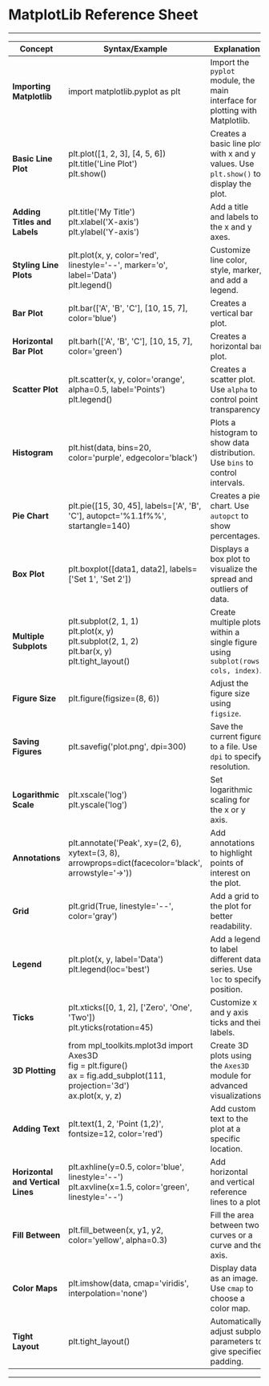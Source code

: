# MatplotLib Reference Sheet

---

| **Concept**             | **Syntax/Example**                                                                                          | **Explanation**                                                                                               |
|--------------------------|-----------------------------------------------------------------------------------------------------------|---------------------------------------------------------------------------------------------------------------|
| **Importing Matplotlib** | import matplotlib.pyplot as plt                                                                           | Import the `pyplot` module, the main interface for plotting with Matplotlib.                                  |
| **Basic Line Plot**      | plt.plot([1, 2, 3], [4, 5, 6])<br>plt.title('Line Plot')<br>plt.show()                                    | Creates a basic line plot with x and y values. Use `plt.show()` to display the plot.                          |
| **Adding Titles and Labels** | plt.title('My Title')<br>plt.xlabel('X-axis')<br>plt.ylabel('Y-axis')                                  | Add a title and labels to the x and y axes.                                                                  |
| **Styling Line Plots**   | plt.plot(x, y, color='red', linestyle='--', marker='o', label='Data')<br>plt.legend()                     | Customize line color, style, marker, and add a legend.                                                       |
| **Bar Plot**             | plt.bar(['A', 'B', 'C'], [10, 15, 7], color='blue')                                                       | Creates a vertical bar plot.                                                                                  |
| **Horizontal Bar Plot**  | plt.barh(['A', 'B', 'C'], [10, 15, 7], color='green')                                                     | Creates a horizontal bar plot.                                                                                |
| **Scatter Plot**         | plt.scatter(x, y, color='orange', alpha=0.5, label='Points')<br>plt.legend()                              | Creates a scatter plot. Use `alpha` to control point transparency.                                            |
| **Histogram**            | plt.hist(data, bins=20, color='purple', edgecolor='black')                                                | Plots a histogram to show data distribution. Use `bins` to control intervals.                                 |
| **Pie Chart**            | plt.pie([15, 30, 45], labels=['A', 'B', 'C'], autopct='%1.1f%%', startangle=140)                          | Creates a pie chart. Use `autopct` to show percentages.                                                       |
| **Box Plot**             | plt.boxplot([data1, data2], labels=['Set 1', 'Set 2'])                                                    | Displays a box plot to visualize the spread and outliers of data.                                             |
| **Multiple Subplots**    | plt.subplot(2, 1, 1)<br>plt.plot(x, y)<br>plt.subplot(2, 1, 2)<br>plt.bar(x, y)<br>plt.tight_layout()      | Create multiple plots within a single figure using `subplot(rows, cols, index)`.                              |
| **Figure Size**          | plt.figure(figsize=(8, 6))                                                                               | Adjust the figure size using `figsize`.                                                                       |
| **Saving Figures**       | plt.savefig('plot.png', dpi=300)                                                                         | Save the current figure to a file. Use `dpi` to specify resolution.                                           |
| **Logarithmic Scale**    | plt.xscale('log')<br>plt.yscale('log')                                                                    | Set logarithmic scaling for the x or y axis.                                                                  |
| **Annotations**          | plt.annotate('Peak', xy=(2, 6), xytext=(3, 8), arrowprops=dict(facecolor='black', arrowstyle='->'))       | Add annotations to highlight points of interest on the plot.                                                  |
| **Grid**                 | plt.grid(True, linestyle='--', color='gray')                                                             | Add a grid to the plot for better readability.                                                                |
| **Legend**               | plt.plot(x, y, label='Data')<br>plt.legend(loc='best')                                                   | Add a legend to label different data series. Use `loc` to specify position.                                   |
| **Ticks**                | plt.xticks([0, 1, 2], ['Zero', 'One', 'Two'])<br>plt.yticks(rotation=45)                                  | Customize x and y axis ticks and their labels.                                                                |
| **3D Plotting**          | from mpl_toolkits.mplot3d import Axes3D<br>fig = plt.figure()<br>ax = fig.add_subplot(111, projection='3d')<br>ax.plot(x, y, z) | Create 3D plots using the `Axes3D` module for advanced visualizations.                                        |
| **Adding Text**          | plt.text(1, 2, 'Point (1,2)', fontsize=12, color='red')                                                  | Add custom text to the plot at a specific location.                                                           |
| **Horizontal and Vertical Lines** | plt.axhline(y=0.5, color='blue', linestyle='--')<br>plt.axvline(x=1.5, color='green', linestyle='--') | Add horizontal and vertical reference lines to a plot.                                                        |
| **Fill Between**         | plt.fill_between(x, y1, y2, color='yellow', alpha=0.3)                                                   | Fill the area between two curves or a curve and the axis.                                                     |
| **Color Maps**           | plt.imshow(data, cmap='viridis', interpolation='none')                                                   | Display data as an image. Use `cmap` to choose a color map.                                                   |
| **Tight Layout**         | plt.tight_layout()                                                                                      | Automatically adjust subplot parameters to give specified padding.                                            |

---